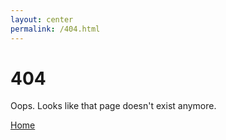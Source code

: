 ```yaml
---
layout: center
permalink: /404.html
---
```


# 404

Oops. Looks like that page doesn't exist anymore.

<div class="mt3">
  <a href="{{ site.baseurl }}/" class="button button-blue button-big">Home</a>
</div>
